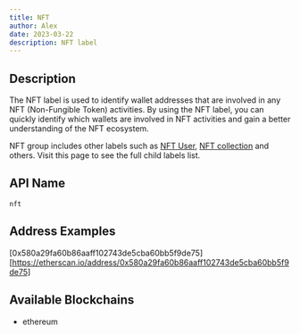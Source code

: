 ```yaml
---
title: NFT
author: Alex
date: 2023-03-22
description: NFT label
---
```


## Description

The NFT label is used to identify wallet addresses that are involved in any NFT (Non-Fungible Token) activities. By using the NFT label, you can quickly identify which wallets are involved in NFT activities and gain a better understanding of the NFT ecosystem.

NFT group includes other labels such as [NFT User](/labels/nft-user), [NFT collection](/labels/nft-collection) and others. Visit this page to see the full child labels list.

## API Name

`nft`

## Address Examples

[0x580a29fa60b86aaff102743de5cba60bb5f9de75][https://etherscan.io/address/0x580a29fa60b86aaff102743de5cba60bb5f9de75]


## Available Blockchains

* ethereum

